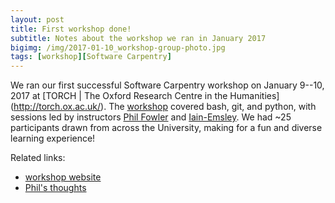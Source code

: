 ```yaml
---
layout: post
title: First workshop done!
subtitle: Notes about the workshop we ran in January 2017
bigimg: /img/2017-01-10_workshop-group-photo.jpg
tags: [workshop][Software Carpentry]
---
```


We ran our first successful Software Carpentry workshop on January
9--10, 2017 at [TORCH | The Oxford Research Centre in the Humanities]
(http://torch.ox.ac.uk/). The
[workshop](https://rroxford.github.io/2017-01-09-oxford/) covered
bash, git, and python, with sessions led by instructors <a
href="../../phil-fowler">Phil Fowler</a> and <a
href="../../iain-emsley">Iain-Emsley</a>. We had ~25 participants
drawn from across the University, making for a fun and diverse
learning experience!

Related links:

- [workshop website](https://rroxford.github.io/2017-01-09-oxford/)
- [Phil's thoughts](http://fowlerlab.org/2017/01/12/5062/)
